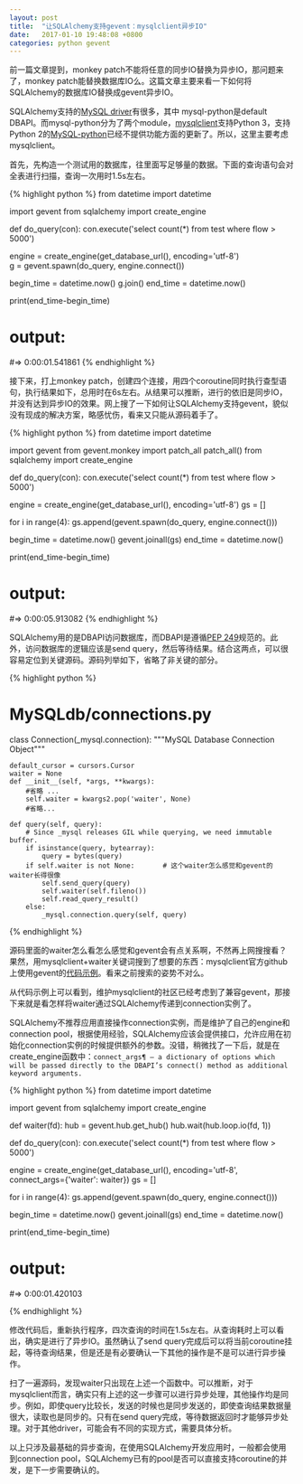 ```yaml
---
layout: post
title:  "让SQLAlchemy支持gevent：mysqlclient异步IO"
date:   2017-01-10 19:48:08 +0800
categories: python gevent
---
```


前一篇文章提到，monkey patch不能将任意的同步IO替换为异步IO，那问题来了，monkey patch能替换数据库IO么。这篇文章主要来看一下如何将SQLAlchemy的数据库IO替换成gevent异步IO。

SQLAlchemy支持的[MySQL driver][driver-list]有很多，其中 mysql-python是default DBAPI。而mysql-python分为了两个module，[mysqlclient][mysqlclient]支持Python 3，支持Python 2的[MySQL-python][MySQL-python]已经不提供功能方面的更新了。所以，这里主要考虑mysqlclient。

首先，先构造一个测试用的数据库，往里面写足够量的数据。下面的查询语句会对全表进行扫描，查询一次用时1.5s左右。

{% highlight python %}
from datetime import datetime

import gevent
from sqlalchemy import create_engine

def do_query(con):
    con.execute('select count(*) from test where flow > 5000')

engine = create_engine(get_database_url(), encoding='utf-8')    
g = gevent.spawn(do_query, engine.connect())

begin_time = datetime.now()
g.join()
end_time = datetime.now()

print(end_time-begin_time)

# output:
#=> 0:00:01.541861
{% endhighlight %}

接下来，打上monkey patch，创建四个连接，用四个coroutine同时执行查型语句，执行结果如下，总用时在6s左右。从结果可以推断，进行的依旧是同步IO，并没有达到异步IO的效果。网上搜了一下如何让SQLAlchemy支持gevent，貌似没有现成的解决方案，略感忧伤，看来又只能从源码着手了。

{% highlight python %}
from datetime import datetime

import gevent
from gevent.monkey import patch_all
patch_all()
from sqlalchemy import create_engine

def do_query(con):
    con.execute('select count(*) from test where flow > 5000')

engine = create_engine(get_database_url(), encoding='utf-8')
gs = []

for i in range(4):
    gs.append(gevent.spawn(do_query, engine.connect()))

begin_time = datetime.now()
gevent.joinall(gs)
end_time = datetime.now()

print(end_time-begin_time)

# output:
#=> 0:00:05.913082
{% endhighlight %}

SQLAlchemy用的是DBAPI访问数据库，而DBAPI是遵循[PEP 249][pep249]规范的。此外，访问数据库的逻辑应该是send query，然后等待结果。结合这两点，可以很容易定位到关键源码。源码列举如下，省略了非关键的部分。

{% highlight python %}
# MySQLdb/connections.py

class Connection(_mysql.connection):
    """MySQL Database Connection Object"""

    default_cursor = cursors.Cursor
    waiter = None
    def __init__(self, *args, **kwargs):
        #省略 ... 
        self.waiter = kwargs2.pop('waiter', None)
        #省略...
    
    def query(self, query):
        # Since _mysql releases GIL while querying, we need immutable buffer.
        if isinstance(query, bytearray):
            query = bytes(query)
        if self.waiter is not None:       # 这个waiter怎么感觉和gevent的waiter长得很像
            self.send_query(query)
            self.waiter(self.fileno())
            self.read_query_result()
        else:
            _mysql.connection.query(self, query)

{% endhighlight %}

源码里面的waiter怎么看怎么感觉和gevent会有点关系啊，不然再上网搜搜看？果然，用mysqlclient+waiter关键词搜到了想要的东西：mysqlclient官方github上使用gevent的[代码示例][waiter-sample]。看来之前搜索的姿势不对么。

从代码示例上可以看到，维护mysqlclient的社区已经考虑到了兼容gevent，那接下来就是看怎样将waiter通过SQLAlchemy传递到connection实例了。

SQLAlchemy不推荐应用直接操作connection实例，而是维护了自己的engine和connection pool，根据使用经验，SQLAlchemy应该会提供接口，允许应用在初始化connection实例的时候提供额外的参数。没错，稍微找了一下后，就是在create_engine函数中：`connect_args¶ – a dictionary of options which will be passed directly to the DBAPI’s connect() method as additional keyword arguments. `

{% highlight python %}
from datetime import datetime

import gevent
from sqlalchemy import create_engine

def waiter(fd):
    hub = gevent.hub.get_hub()
    hub.wait(hub.loop.io(fd, 1))

def do_query(con):
    con.execute('select count(*) from test where flow > 5000')

engine = create_engine(get_database_url(), encoding='utf-8',
                       connect_args={'waiter': waiter})
gs = []

for i in range(4):
    gs.append(gevent.spawn(do_query, engine.connect()))

begin_time = datetime.now()
gevent.joinall(gs)
end_time = datetime.now()

print(end_time-begin_time)

# output:
#=> 0:00:01.420103

{% endhighlight %}

修改代码后，重新执行程序，四次查询的时间在1.5s左右。从查询耗时上可以看出，确实是进行了异步IO。虽然确认了send query完成后可以将当前coroutine挂起，等待查询结果，但是还是有必要确认一下其他的操作是不是可以进行异步操作。

扫了一遍源码，发现waiter只出现在上述一个函数中。可以推断，对于mysqlclient而言，确实只有上述的这一步骤可以进行异步处理，其他操作均是同步。例如，即使query比较长，发送的时候也是同步发送的，即使查询结果数据量很大，读取也是同步的。只有在send query完成，等待数据返回时才能够异步处理。对于其他driver，可能会有不同的实现方式，需要具体分析。

以上只涉及最基础的异步查询，在使用SQLAlchemy开发应用时，一般都会使用到connection pool，SQLAlchemy已有的pool是否可以直接支持coroutine的并发，是下一步需要确认的。





[driver-list]: http://docs.sqlalchemy.org/en/latest/dialects/mysql.html
[mysqlclient]: https://mysqlclient.readthedocs.io/en/latest/
[MySQL-python]:https://pypi.python.org/pypi/MySQL-python/1.2.5
[pep249]:https://www.python.org/dev/peps/pep-0249/
[waiter-sample]: https://github.com/PyMySQL/mysqlclient-python/blob/master/samples/waiter_gevent.py
